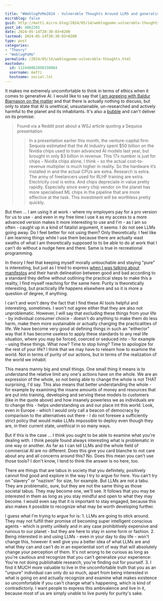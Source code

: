 ```yaml
---

title: "#WeblogPoMo2024 - Vulnerable Thoughts Around LLMS and generative AI"
microblog: false
guid: http://matti.micro.blog/2024/05/14/weblogpomo-vulnerable-thoughts.html
post_id: 4062201
date: 2024-05-14T20:30:03+0200
lastmod: 2024-05-14T20:30:03+0200
type: post
categories:
- "Theory"
- "WeblogPoMo"
permalink: /2024/05/14/weblogpomo-vulnerable-thoughts.html
mastodon:
  id: 112440862898330084
  username: matti
  hostname: social.lol
---
```

It makes me extremely uncomfortable to think in terms of ethics when it comes to generative AI. I would like to say that [I am agreeing with Baldur Bjarnason on the matter](https://www.baldurbjarnason.com/2024/you-should-not-be-using-llms/) and that there is actually nothing to discuss, but only to state that AI is unethical, unsustainable, un-researched and actively harmful to the planet and its inhabitants. It's also a [bubble](https://www.baldurbjarnason.com/2024/the-unsustainability-of-the-ai-bubble/) and can't deliver on its promise:

>Found via a Reddit post about a WSJ article quoting a Sequioa presentation
>>In a presentation earlier this month, the venture-capital firm Sequoia estimated that the AI industry spent $50 billion on the Nvidia chips used to train advanced AI models last year, but brought in only $3 billion in revenue.
>This 17x number is just for chips – Nvidia chips alone, I think – so the actual cost-to-revenue multiplier is much higher in reality.
>So the hardware it’s installed in and the actual CPUs are extra. Research is extra. The army of freelancers used for RLHF training are extra. Electricity cost is extra.
>And chips depreciate in value pretty rapidly. Especially since every chip vendor on the planet has more specialised ML chips in the pipeline that are more effective at the task. This investment will be worthless pretty quickly.

But then … I am using it at work - where my employers pay for a pro version for us to use - and even in my free time I use it as my access to a more advanced version makes it more interesting to use and I'm - as I am so often - caught up in a kind of fatalist argument, it seems: I do not see LLMs going away. Do I feel better for not using them? Only theoretically. I feel like I am learning things while I use them because there are actually wast swaths of what I am theoretically supposed to to be able to do at work that I can't do without a nudge here and there. Same is true in recreational programming.

In theory I feel that keeping myself morally untouchable and staying "pure" is interesting, but just as I tried to express [when I was talking about manifestos](https://blog.martin-haehnel.de/2024/05/13/weblogpomo-thoughts-on.html) and their harsh delineation between good and bad according to a standard they define without outlining the practical steps to make this a reality, I find myself reaching for the same here: Purity is theoretically interesting, but practically life happens elsewhere and so it is more a question of degree, if anything.

I can't and won't deny the fact that I find these AI tools helpful and interesting, sometimes. I won't not agree either that they are also not unproblematic. However, I will say that excluding these things from your life - by individual consumer choice - doesn't do anything to make them do less harm, make them more sustainable or actually changing the practicalities of life. We have become very good at defining things in such an "either/or" way that it has become useless to apply these standards to any real life situation, where you may be forced, coerced or seduced into - for example - using these things. What now? Time to stop living? Time to apologize for the rest of your life? I think that we may have to relearn how to examine the world. Not in terms of purity of our actions, but in terms of the realization of the world we inhabit.

This means manny big and small things. One small thing it means is to understand the relative limit any one's actions have on the whole. We are an expression of the whole, so not being able to change the whole is not THAT surprising, I'd say. This also means that better understanding the whole - for example by examining the insane amounts of money and resources that are put into training, developing and serving these models to customers (like in the quote above) and how insanely powerless we as individuals are to change this - helps understanding us and our place int this world. Look, even in Europe - which I would only call a beacon of democracy by comparison to the alternatives out there - I do not foresee a sufficiently strict policy that would make LLMs impossible to deploy even though they are, in their current state, unethical in so many ways.

But if this is the case … I think you ought to be able to examine what you're dealing with. I think people found always interesting what is problematic in one way or another. As far as I can tell LLMs and the whole field of commercial AI are no different. Does this give you card blanche to not care about any and all concerns around this? No. Does this mean you can't use those tools? I don't know, I tend to think the answer is no here, too.

There are things that are tabus in society that you definitely, positively cannot find good and explore in the way I try to argue for here. You can't try on "slavery" or "naziism" for size, for example. But LLMs are not a tabu. They are problematic, sure, but they are not the same thing as those societal tabus. They may become one, we'll see. It follows that you may be interested in them as long as you stay mindful and open to what they may become. I would even say that it is important to stay engaged, because this also makes it possible to recognize what may be worth developing further.

I guess what I'm trying to argue for is: 1. LLMs are going to stick around. They may not fulfill their promise of becoming super intelligent conscious agents  - which is pretty unlikely and in any case prohibitively expensive and ruinous to our planet - but they are here to stay in some form or fashion. 2. Being interested in and using LLMs - even in your day to day life - won't change this, however it well give you a better idea of what LLMs are and what they can and can't do in an experiential sort of way that will absolutely change your perception of them. It's not wrong to be curious as long as you're cautious and recognize that you can't generalize your experience: You're not doing publishable research, you're finding out for yourself. 3. I find it MUCH more valuable to live in the uncomfortable truth that you as an "unpure" individual can only do so much, apart from being interested in what is going on and actually recognize and examine what makes existence so uncomfortable if you can't change what's happening, which is kind of contradictoriy. I want people to express this ambivalence and live in it, because most of us are simply unable to live purely for purity's sake.
